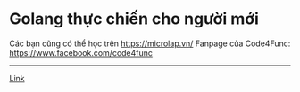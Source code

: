 # Golang thực chiến cho người mới

Các bạn cũng có thể học trên https://microlap.vn/
Fanpage của Code4Func: https://www.facebook.com/code4func

---

[Link](https://www.youtube.com/playlist?list=PLVDJsRQrTUz4bQDHCElBG2AsJzCwonqKs)
